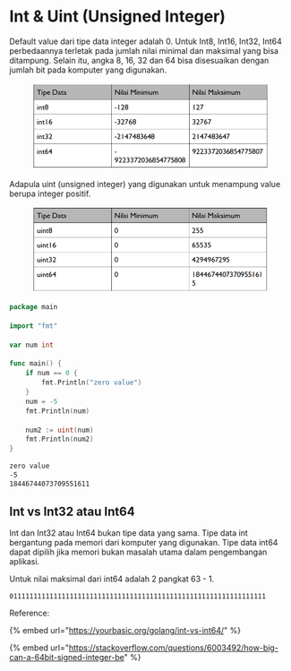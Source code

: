 # Int & Uint (Unsigned Integer)

Default value dari tipe data integer adalah 0. Untuk Int8, Int16, Int32, Int64 perbedaannya terletak pada jumlah nilai minimal dan maksimal yang bisa ditampung. Selain itu, angka 8, 16, 32 dan 64 bisa disesuaikan dengan jumlah bit pada komputer yang digunakan.

<figure><img src="../.gitbook/assets/int.png" alt=""><figcaption></figcaption></figure>

Adapula uint (unsigned integer) yang digunakan untuk menampung value berupa integer positif.

<figure><img src="../.gitbook/assets/uint.png" alt=""><figcaption></figcaption></figure>

```go
package main

import "fmt"

var num int

func main() {
    if num == 0 {
        fmt.Println("zero value")
    }
    num = -5
    fmt.Println(num)
    
    num2 := uint(num)
    fmt.Println(num2)
}
```

```
zero value
-5
18446744073709551611
```

## Int vs Int32 atau Int64

Int dan Int32 atau Int64 bukan tipe data yang sama. Tipe data int bergantung pada memori dari komputer yang digunakan. Tipe data int64 dapat dipilih jika memori bukan masalah utama dalam pengembangan aplikasi.

Untuk nilai maksimal dari int64 adalah 2 pangkat 63 - 1.

```
0111111111111111111111111111111111111111111111111111111111111111
```

Reference:

{% embed url="https://yourbasic.org/golang/int-vs-int64/" %}

{% embed url="https://stackoverflow.com/questions/6003492/how-big-can-a-64bit-signed-integer-be" %}
